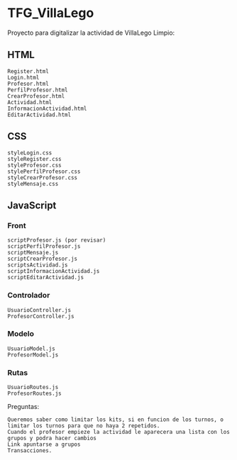 # TFG_VillaLego
Proyecto para digitalizar la actividad de VillaLego
Limpio: 
## HTML
    Register.html
    Login.html
    Profesor.html
    PerfilProfesor.html
    CrearProfesor.html
    Actividad.html
    InformacionActividad.html
    EditarActividad.html
## CSS
    styleLogin.css
    styleRegister.css
    styleProfesor.css
    stylePerfilProfesor.css
    styleCrearProfesor.css
    styleMensaje.css
## JavaScript
### Front
    scriptProfesor.js (por revisar)
    scriptPerfilProfesor.js
    scriptMensaje.js
    scriptCrearProfesor.js
    scriptsActividad.js
    scriptInformacionActividad.js
    scriptEditarActividad.js
### Controlador
    UsuarioController.js
    ProfesorController.js
### Modelo
    UsuarioModel.js
    ProfesorModel.js
### Rutas
    UsuarioRoutes.js
    ProfesorRoutes.js

Preguntas:

    Queremos saber como limitar los kits, si en funcion de los turnos, o limitar los turnos para que no haya 2 repetidos.
    Cuando el profesor empieze la actividad le aparecera una lista con los grupos y podra hacer cambios
    Link apuntarse a grupos
    Transacciones.